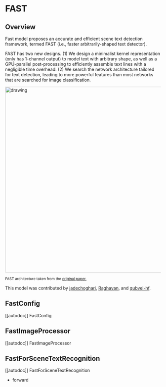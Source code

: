<!--Copyright 2025 The HuggingFace Team. All rights reserved.

Licensed under the Apache License, Version 2.0 (the "License"); you may not use this file except in compliance with
the License. You may obtain a copy of the License at

http://www.apache.org/licenses/LICENSE-2.0

Unless required by applicable law or agreed to in writing, software distributed under the License is distributed on
an "AS IS" BASIS, WITHOUT WARRANTIES OR CONDITIONS OF ANY KIND, either express or implied. See the License for the
specific language governing permissions and limitations under the License.

⚠️ Note that this file is in Markdown but contain specific syntax for our doc-builder (similar to MDX) that may not be
rendered properly in your Markdown viewer.

-->

# FAST

## Overview

Fast model proposes an accurate and efficient scene text detection framework, termed FAST (i.e., faster 
arbitrarily-shaped text detector). 

FAST has two new designs. (1) We design a minimalist kernel representation (only has 1-channel output) to model text 
with arbitrary shape, as well as a GPU-parallel post-processing to efficiently assemble text lines with a negligible 
time overhead. (2) We search the network architecture tailored for text detection, leading to more powerful features 
than most networks that are searched for image classification.

<img src="https://huggingface.co/datasets/huggingface/documentation-images/resolve/main/transformers/model_doc/fast_architecture.png"
alt="drawing" width="600"/>

<small> FAST architecture taken from the <a href="https://arxiv.org/abs/2111.02394">original paper.</a> </small>

This model was contributed by [jadechoghari](https://huggingface.co/jadechoghari), [Raghavan](https://huggingface.co/Raghavan), and [qubvel-hf](https://huggingface.co/qubvel-hf).

## FastConfig

[[autodoc]] FastConfig

## FastImageProcessor

[[autodoc]] FastImageProcessor

## FastForSceneTextRecognition

[[autodoc]] FastForSceneTextRecognition
- forward
